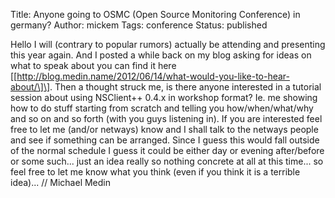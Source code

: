 Title: Anyone going to OSMC (Open Source Monitoring Conference) in germany?
Author: mickem
Tags: conference
Status: published

Hello I will (contrary to popular rumors) actually be attending and
presenting this year again. And I posted a while back on my blog asking
for ideas on what to speak about you can find it here
\[\[http://blog.medin.name/2012/06/14/what-would-you-like-to-hear-about/\]\].
Then a thought struck me, is there anyone interested in a tutorial
session about using NSClient++ 0.4.x in workshop format? Ie. me showing
how to do stuff starting from scratch and telling you how/when/what/why
and so on and so forth (with you guys listening in). If you are
interested feel free to let me (and/or netways) know and I shall talk to
the netways people and see if something can be arranged. Since I guess
this would fall outside of the normal schedule I guess it could be
either day or evening after/before or some such... just an idea really
so nothing concrete at all at this time... so feel free to let me know
what you think (even if you think it is a terrible idea)... // Michael
Medin

